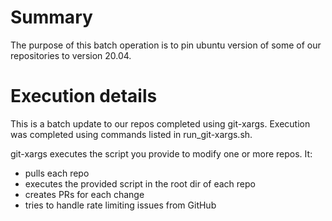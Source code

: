 # Summary
The purpose of this batch operation is to pin ubuntu version of some of our repositories to version 20.04.

# Execution details

This is a batch update to our repos completed using git-xargs. Execution was completed using commands listed in run_git-xargs.sh.

git-xargs executes the script you provide to modify one or more repos. It:

- pulls each repo
- executes the provided script in the root dir of each repo
- creates PRs for each change
- tries to handle rate limiting issues from GitHub
